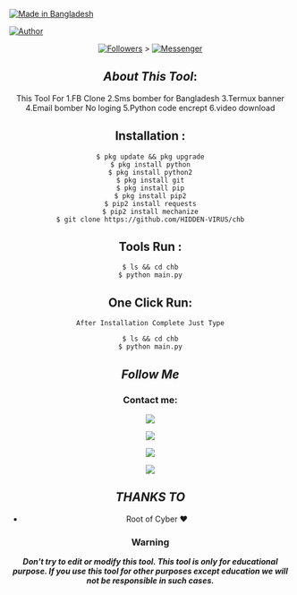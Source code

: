 <p align="left"> 
<a href="#"><img title="Made in Bangladesh" src="https://img.shields.io/badge/MADE%20IN-BANGLADESH-green?colorA=%23ff0000&colorB=%23017e40&style=for-the-badge"></a>
</p>
<aling="verson 1.1.5"
<p align="center"><a href="https://github.com/CyberHanterBangladesh"><img title="Author" src="https://img.shields.io/badge/Author-MD ALAMIN--CHOWDOWRY-red.svg?style=for-the-badge&logo=github"></a></p>
<p align="center"><a href="https://github.com/botolmehedi/followers"><img title="Followers" src="https://img.shields.io/github/followers/botolmehedi?color=blue&style=flat-square"></a> ></a> <a href="m.me/Mdalamin54321"><img title="Messenger" src="https://img.shields.io/badge/Chat-Messenger-blue?style=flat-square&logo=messenger"></a></p>



## ***About This Tool***:

This Tool For 1.FB Clone 2.Sms bomber for Bangladesh 3.Termux banner 4.Email bomber No loging 5.Python code encrept 
6.video download 
## Installation :
```
$ pkg update && pkg upgrade
$ pkg install python
$ pkg install python2
$ pkg install git
$ pkg install pip
$ pkg install pip2
$ pip2 install requests
$ pip2 install mechanize
$ git clone https://github.com/HIDDEN-VIRUS/chb
```

## Tools Run :
```
$ ls && cd chb
$ python main.py
```

## One Click Run:
```
After Installation Complete Just Type

$ ls && cd chb
$ python main.py
```



## ***Follow Me***


### Contact me:

<a href="https://github.com/CyberHanterBangladesh" target="_blank"><img src="https://img.shields.io/badge/Github-Alamin Chowdhury -green?style=for-the-badge&logo=github"></a>

<a href="https://facebook.com/Mdalamin54321" target="_blank"><img src="https://img.shields.io/badge/FaceBook-Alamin Chowdhury -purple?style=for-the-badge&logo=facebook"></a>

<a href="https://m.me/Mdalamin445566" target="_blank"><img src="https://img.shields.io/badge/Messenger-Alamin Chowdhury -red?style=for-the-badge&logo=messenger"></a>

<a href="amzad3859@gmail.com" target="_blank"><img src="https://img.shields.io/badge/amzad3859@gmail.com?style=for-the-badge&logo=gmail"></a>

## ***THANKS TO***
* Root of Cyber  ❤

### Warning

***Don't try to edit or modify this tool. This tool is only for educational purpose. If you use this tool for other purposes except education we will not be responsible in such cases.***
